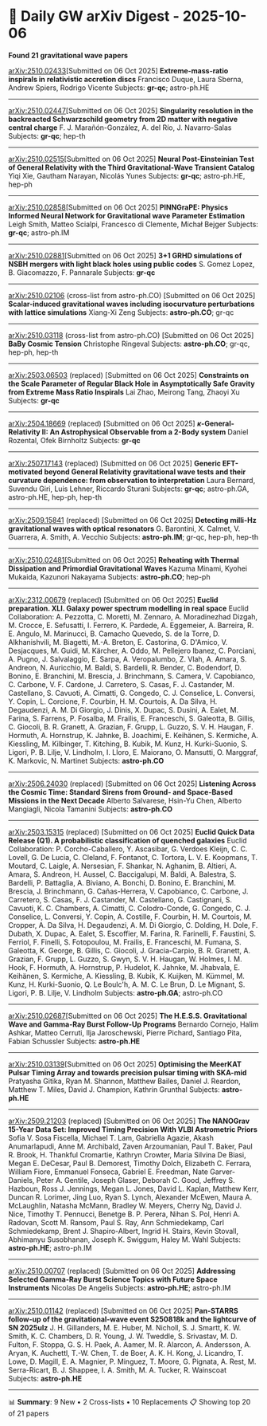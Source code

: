 # 📡 Daily GW arXiv Digest - 2025-10-06
**Found 21 gravitational wave papers**

[arXiv:2510.02433](https://arxiv.org/abs/2510.02433)[Submitted on 06 Oct 2025]
**Extreme-mass-ratio inspirals in relativistic accretion discs**
Francisco Duque, Laura Sberna, Andrew Spiers, Rodrigo Vicente
Subjects: **gr-qc**; astro-ph.HE

---

[arXiv:2510.02447](https://arxiv.org/abs/2510.02447)[Submitted on 06 Oct 2025]
**Singularity resolution in the backreacted Schwarzschild geometry from 2D matter with negative central charge**
F. J. Marañón-González, A. del Río, J. Navarro-Salas
Subjects: **gr-qc**; hep-th

---

[arXiv:2510.02515](https://arxiv.org/abs/2510.02515)[Submitted on 06 Oct 2025]
**Neural Post-Einsteinian Test of General Relativity with the Third Gravitational-Wave Transient Catalog**
Yiqi Xie, Gautham Narayan, Nicolás Yunes
Subjects: **gr-qc**; astro-ph.HE, hep-ph

---

[arXiv:2510.02858](https://arxiv.org/abs/2510.02858)[Submitted on 06 Oct 2025]
**PINNGraPE: Physics Informed Neural Network for Gravitational wave Parameter Estimation**
Leigh Smith, Matteo Scialpi, Francesco di Clemente, Michał Bejger
Subjects: **gr-qc**; astro-ph.IM

---

[arXiv:2510.02881](https://arxiv.org/abs/2510.02881)[Submitted on 06 Oct 2025]
**3+1 GRHD simulations of NSBH mergers with light black holes using public codes**
S. Gomez Lopez, B. Giacomazzo, F. Pannarale
Subjects: **gr-qc**

---

[arXiv:2510.02106](https://arxiv.org/abs/2510.02106) (cross-list from astro-ph.CO) [Submitted on 06 Oct 2025]
**Scalar-induced gravitational waves including isocurvature perturbations with lattice simulations**
Xiang-Xi Zeng
Subjects: **astro-ph.CO**; gr-qc

---

[arXiv:2510.03118](https://arxiv.org/abs/2510.03118) (cross-list from astro-ph.CO) [Submitted on 06 Oct 2025]
**BaBy Cosmic Tension**
Christophe Ringeval
Subjects: **astro-ph.CO**; gr-qc, hep-ph, hep-th

---

[arXiv:2503.06503](https://arxiv.org/abs/2503.06503) (replaced) [Submitted on 06 Oct 2025]
**Constraints on the Scale Parameter of Regular Black Hole in Asymptotically Safe Gravity from Extreme Mass Ratio Inspirals**
Lai Zhao, Meirong Tang, Zhaoyi Xu
Subjects: **gr-qc**

---

[arXiv:2504.18669](https://arxiv.org/abs/2504.18669) (replaced) [Submitted on 06 Oct 2025]
**$κ$-General-Relativity II: An Astrophysical Observable from a 2-Body system**
Daniel Rozental, Ofek Birnholtz
Subjects: **gr-qc**

---

[arXiv:2507.17143](https://arxiv.org/abs/2507.17143) (replaced) [Submitted on 06 Oct 2025]
**Generic EFT-motivated beyond General Relativity gravitational wave tests and their curvature dependence: from observation to interpretation**
Laura Bernard, Suvendu Giri, Luis Lehner, Riccardo Sturani
Subjects: **gr-qc**; astro-ph.GA, astro-ph.HE, hep-ph, hep-th

---

[arXiv:2509.15841](https://arxiv.org/abs/2509.15841) (replaced) [Submitted on 06 Oct 2025]
**Detecting milli-Hz gravitational waves with optical resonators**
G. Barontini, X. Calmet, V. Guarrera, A. Smith, A. Vecchio
Subjects: **astro-ph.IM**; gr-qc, hep-ph, hep-th

---

[arXiv:2510.02481](https://arxiv.org/abs/2510.02481)[Submitted on 06 Oct 2025]
**Reheating with Thermal Dissipation and Primordial Gravitational Waves**
Kazuma Minami, Kyohei Mukaida, Kazunori Nakayama
Subjects: **astro-ph.CO**; hep-ph

---

[arXiv:2312.00679](https://arxiv.org/abs/2312.00679) (replaced) [Submitted on 06 Oct 2025]
**Euclid preparation. XLI. Galaxy power spectrum modelling in real space**
Euclid Collaboration: A. Pezzotta, C. Moretti, M. Zennaro, A. Moradinezhad Dizgah, M. Crocce, E. Sefusatti, I. Ferrero, K. Pardede, A. Eggemeier, A. Barreira, R. E. Angulo, M. Marinucci, B. Camacho Quevedo, S. de la Torre, D. Alkhanishvili, M. Biagetti, M.-A. Breton, E. Castorina, G. D'Amico, V. Desjacques, M. Guidi, M. Kärcher, A. Oddo, M. Pellejero Ibanez, C. Porciani, A. Pugno, J. Salvalaggio, E. Sarpa, A. Veropalumbo, Z. Vlah, A. Amara, S. Andreon, N. Auricchio, M. Baldi, S. Bardelli, R. Bender, C. Bodendorf, D. Bonino, E. Branchini, M. Brescia, J. Brinchmann, S. Camera, V. Capobianco, C. Carbone, V. F. Cardone, J. Carretero, S. Casas, F. J. Castander, M. Castellano, S. Cavuoti, A. Cimatti, G. Congedo, C. J. Conselice, L. Conversi, Y. Copin, L. Corcione, F. Courbin, H. M. Courtois, A. Da Silva, H. Degaudenzi, A. M. Di Giorgio, J. Dinis, X. Dupac, S. Dusini, A. Ealet, M. Farina, S. Farrens, P. Fosalba, M. Frailis, E. Franceschi, S. Galeotta, B. Gillis, C. Giocoli, B. R. Granett, A. Grazian, F. Grupp, L. Guzzo, S. V. H. Haugan, F. Hormuth, A. Hornstrup, K. Jahnke, B. Joachimi, E. Keihänen, S. Kermiche, A. Kiessling, M. Kilbinger, T. Kitching, B. Kubik, M. Kunz, H. Kurki-Suonio, S. Ligori, P. B. Lilje, V. Lindholm, I. Lloro, E. Maiorano, O. Mansutti, O. Marggraf, K. Markovic, N. Martinet
Subjects: **astro-ph.CO**

---

[arXiv:2506.24030](https://arxiv.org/abs/2506.24030) (replaced) [Submitted on 06 Oct 2025]
**Listening Across the Cosmic Time: Standard Sirens from Ground- and Space-Based Missions in the Next Decade**
Alberto Salvarese, Hsin-Yu Chen, Alberto Mangiagli, Nicola Tamanini
Subjects: **astro-ph.CO**

---

[arXiv:2503.15315](https://arxiv.org/abs/2503.15315) (replaced) [Submitted on 06 Oct 2025]
**Euclid Quick Data Release (Q1). A probabilistic classification of quenched galaxies**
Euclid Collaboration: P. Corcho-Caballero, Y. Ascasibar, G. Verdoes Kleijn, C. C. Lovell, G. De Lucia, C. Cleland, F. Fontanot, C. Tortora, L. V. E. Koopmans, T. Moutard, C. Laigle, A. Nersesian, F. Shankar, N. Aghanim, B. Altieri, A. Amara, S. Andreon, H. Aussel, C. Baccigalupi, M. Baldi, A. Balestra, S. Bardelli, P. Battaglia, A. Biviano, A. Bonchi, D. Bonino, E. Branchini, M. Brescia, J. Brinchmann, G. Cañas-Herrera, V. Capobianco, C. Carbone, J. Carretero, S. Casas, F. J. Castander, M. Castellano, G. Castignani, S. Cavuoti, K. C. Chambers, A. Cimatti, C. Colodro-Conde, G. Congedo, C. J. Conselice, L. Conversi, Y. Copin, A. Costille, F. Courbin, H. M. Courtois, M. Cropper, A. Da Silva, H. Degaudenzi, A. M. Di Giorgio, C. Dolding, H. Dole, F. Dubath, X. Dupac, A. Ealet, S. Escoffier, M. Farina, R. Farinelli, F. Faustini, S. Ferriol, F. Finelli, S. Fotopoulou, M. Frailis, E. Franceschi, M. Fumana, S. Galeotta, K. George, B. Gillis, C. Giocoli, J. Gracia-Carpio, B. R. Granett, A. Grazian, F. Grupp, L. Guzzo, S. Gwyn, S. V. H. Haugan, W. Holmes, I. M. Hook, F. Hormuth, A. Hornstrup, P. Hudelot, K. Jahnke, M. Jhabvala, E. Keihänen, S. Kermiche, A. Kiessling, B. Kubik, K. Kuijken, M. Kümmel, M. Kunz, H. Kurki-Suonio, Q. Le Boulc'h, A. M. C. Le Brun, D. Le Mignant, S. Ligori, P. B. Lilje, V. Lindholm
Subjects: **astro-ph.GA**; astro-ph.CO

---

[arXiv:2510.02687](https://arxiv.org/abs/2510.02687)[Submitted on 06 Oct 2025]
**The H.E.S.S. Gravitational Wave and Gamma-Ray Burst Follow-Up Programs**
Bernardo Cornejo, Halim Ashkar, Matteo Cerruti, Ilja Jaroschewski, Pierre Pichard, Santiago Pita, Fabian Schussler
Subjects: **astro-ph.HE**

---

[arXiv:2510.03139](https://arxiv.org/abs/2510.03139)[Submitted on 06 Oct 2025]
**Optimising the MeerKAT Pulsar Timing Array and towards precision pulsar timing with SKA-mid**
Pratyasha Gitika, Ryan M. Shannon, Matthew Bailes, Daniel J. Reardon, Matthew T. Miles, David J. Champion, Kathrin Grunthal
Subjects: **astro-ph.HE**

---

[arXiv:2509.21203](https://arxiv.org/abs/2509.21203) (replaced) [Submitted on 06 Oct 2025]
**The NANOGrav 15-Year Data Set: Improved Timing Precision With VLBI Astrometric Priors**
Sofia V. Sosa Fiscella, Michael T. Lam, Gabriella Agazie, Akash Anumarlapudi, Anne M. Archibald, Zaven Arzoumanian, Paul T. Baker, Paul R. Brook, H. Thankful Cromartie, Kathryn Crowter, Maria Silvina De Biasi, Megan E. DeCesar, Paul B. Demorest, Timothy Dolch, Elizabeth C. Ferrara, William Fiore, Emmanuel Fonseca, Gabriel E. Freedman, Nate Garver-Daniels, Peter A. Gentile, Joseph Glaser, Deborah C. Good, Jeffrey S. Hazboun, Ross J. Jennings, Megan L. Jones, David L. Kaplan, Matthew Kerr, Duncan R. Lorimer, Jing Luo, Ryan S. Lynch, Alexander McEwen, Maura A. McLaughlin, Natasha McMann, Bradley W. Meyers, Cherry Ng, David J. Nice, Timothy T. Pennucci, Benetge B. P. Perera, Nihan S. Pol, Henri A. Radovan, Scott M. Ransom, Paul S. Ray, Ann Schmiedekamp, Carl Schmiedekamp, Brent J. Shapiro-Albert, Ingrid H. Stairs, Kevin Stovall, Abhimanyu Susobhanan, Joseph K. Swiggum, Haley M. Wahl
Subjects: **astro-ph.HE**; astro-ph.IM

---

[arXiv:2510.00707](https://arxiv.org/abs/2510.00707) (replaced) [Submitted on 06 Oct 2025]
**Addressing Selected Gamma-Ray Burst Science Topics with Future Space Instruments**
Nicolas De Angelis
Subjects: **astro-ph.HE**; astro-ph.IM

---

[arXiv:2510.01142](https://arxiv.org/abs/2510.01142) (replaced) [Submitted on 06 Oct 2025]
**Pan-STARRS follow-up of the gravitational-wave event S250818k and the lightcurve of SN 2025ulz**
J. H. Gillanders, M. E. Huber, M. Nicholl, S. J. Smartt, K. W. Smith, K. C. Chambers, D. R. Young, J. W. Tweddle, S. Srivastav, M. D. Fulton, F. Stoppa, G. S. H. Paek, A. Aamer, M. R. Alarcon, A. Andersson, A. Aryan, K. Auchettl, T.-W. Chen, T. de Boer, A. K. H. Kong, J. Licandro, T. Lowe, D. Magill, E. A. Magnier, P. Minguez, T. Moore, G. Pignata, A. Rest, M. Serra-Ricart, B. J. Shappee, I. A. Smith, M. A. Tucker, R. Wainscoat
Subjects: **astro-ph.HE**

---

📊 **Summary**: 9 New • 2 Cross-lists • 10 Replacements
📋 Showing top 20 of 21 papers